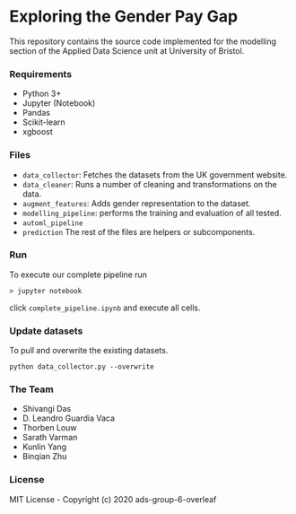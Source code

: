 # Exploring the Gender Pay Gap

This repository contains the source code implemented for the modelling section of the Applied
Data Science unit at University of Bristol.

### Requirements
- Python 3+
- Jupyter (Notebook)
- Pandas
- Scikit-learn
- xgboost

### Files
- `data_collector`: Fetches the datasets from the UK government website.
- `data_cleaner`: Runs a number of cleaning and transformations on the data.
- `augment_features`: Adds gender representation to the dataset.
- `modelling_pipeline`: performs the training and evaluation of all tested.
- `automl_pipeline`
- `prediction`
The rest of the files are helpers or subcomponents.

### Run
To execute our complete pipeline run
```
> jupyter notebook
```
click `complete_pipeline.ipynb` and execute all cells.

### Update datasets
To pull and overwrite the existing datasets.
```
python data_collector.py --overwrite
```

### The Team
- Shivangi Das
- D. Leandro Guardia Vaca
- Thorben Louw
- Sarath Varman
- Kunlin Yang
- Binqian Zhu

### License
MIT License - Copyright (c) 2020 ads-group-6-overleaf

